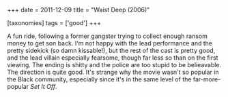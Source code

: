 +++
date = 2011-12-09
title = "Waist Deep (2006)"

[taxonomies]
tags = ['good']
+++

A fun ride, following a former gangster trying to collect enough ransom
money to get son back. I\'m not happy with the lead performance and the
pretty sidekick (so damn kissable!), but the rest of the cast is pretty
good, and the lead villain especially fearsome, though far less so than
on the first viewing. The ending is shitty and the police are too stupid
to be belieavable. The direction is quite good. It\'s strange why the
movie wasn\'t so popular in the Black community, especially since it\'s
in the same level of the far-more-popular *Set It Off*.
